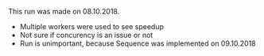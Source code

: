 This run was made on 08.10.2018.
- Multiple workers were used to see speedup
- Not sure if concurency is an issue or not
- Run is unimportant, because Sequence was implemented on 09.10.2018